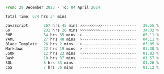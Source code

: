
<!--START_SECTION:waka-->

```rust
From: 29 December 2023 - To: 04 April 2024

Total Time: 674 hrs 34 mins

JavaScript       267 hrs 45 mins >>>>>>>>>>---------------   39.55 %
Go               232 hrs 20 mins >>>>>>>>>----------------   34.32 %
PHP              34 hrs 35 mins  >------------------------   05.11 %
YAML             27 hrs 48 mins  >------------------------   04.11 %
Blade Template   26 hrs 2 mins   >------------------------   03.85 %
Markdown         22 hrs 19 mins  >------------------------   03.30 %
JSON             12 hrs 23 mins  -------------------------   01.83 %
Bash             10 hrs 37 mins  -------------------------   01.57 %
SQL              8 hrs 33 mins   -------------------------   01.26 %
CSS              7 hrs 36 mins   -------------------------   01.12 %
```

<!--END_SECTION:waka-->
<!---
Abedmuh/Abedmuh is a ✨ special ✨ repository because its `README.md` (this file) appears on your GitHub profile.
You can click the Preview link to take a look at your changes.
--->
